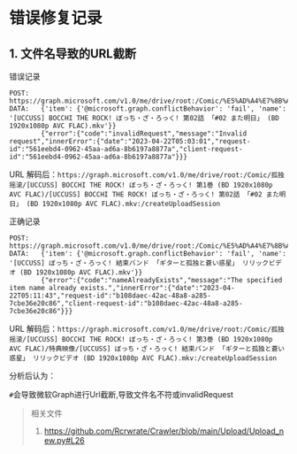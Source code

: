 # 错误修复记录


## 1. **文件名导致的URL截断**

错误记录

```
POST:   https://graph.microsoft.com/v1.0/me/drive/root:/Comic/%E5%AD%A4%E7%8B%AC%E6%91%87%E6%BB%9A/%5BUCCUSS%5D%20BOCCHI%20THE%20ROCK!%20%E3%81%BC%E3%81%A3%E3%81%A1%E3%83%BB%E3%81%96%E3%83%BB%E3%82%8D%E3%81%A3%E3%81%8F!%20%E7%AC%AC1%E5%B7%BB%20(BD%201920x1080p%20AVC%20FLAC)/%5BUCCUSS%5D%20BOCCHI%20THE%20ROCK!%20%E3%81%BC%E3%81%A3%E3%81%A1%E3%83%BB%E3%81%96%E3%83%BB%E3%82%8D%E3%81%A3%E3%81%8F!%20%E7%AC%AC02%E8%A9%B1%20%E3%80%8C#02%20%E3%81%BE%E3%81%9F%E6%98%8E%E6%97%A5%E3%80%8D%20(BD%201920x1080p%20AVC%20FLAC).mkv:/createUploadSession
DATA:   {'item': {'@microsoft.graph.conflictBehavior': 'fail', 'name': '[UCCUSS] BOCCHI THE ROCK! ぼっち・ざ・ろっく! 第02話 「#02 また明日」 (BD 1920x1080p AVC FLAC).mkv'}}
        {"error":{"code":"invalidRequest","message":"Invalid request","innerError":{"date":"2023-04-22T05:03:01","request-id":"561eebd4-0962-45aa-ad6a-8b6197a8877a","client-request-id":"561eebd4-0962-45aa-ad6a-8b6197a8877a"}}}
```
URL 解码后：`https://graph.microsoft.com/v1.0/me/drive/root:/Comic/孤独摇滚/[UCCUSS] BOCCHI THE ROCK! ぼっち・ざ・ろっく! 第1巻 (BD 1920x1080p AVC FLAC)/[UCCUSS] BOCCHI THE ROCK! ぼっち・ざ・ろっく! 第02話 「#02 また明日」 (BD 1920x1080p AVC FLAC).mkv:/createUploadSession
`


正确记录
```
POST:   https://graph.microsoft.com/v1.0/me/drive/root:/Comic/%E5%AD%A4%E7%8B%AC%E6%91%87%E6%BB%9A/%5BUCCUSS%5D%20BOCCHI%20THE%20ROCK!%20%E3%81%BC%E3%81%A3%E3%81%A1%E3%83%BB%E3%81%96%E3%83%BB%E3%82%8D%E3%81%A3%E3%81%8F!%20%E7%AC%AC3%E5%B7%BB%20(BD%201920x1080p%20AVC%20FLAC)/%E7%89%B9%E5%85%B8%E6%98%A0%E5%83%8F/%5BUCCUSS%5D%20%E3%81%BC%E3%81%A3%E3%81%A1%E3%83%BB%E3%81%96%E3%83%BB%E3%82%8D%E3%81%A3%E3%81%8F!%20%E7%B5%90%E6%9D%9F%E3%83%90%E3%83%B3%E3%83%89%20%E3%80%8C%E3%82%AE%E3%82%BF%E3%83%BC%E3%81%A8%E5%AD%A4%E7%8B%AC%E3%81%A8%E8%92%BC%E3%81%84%E6%83%91%E6%98%9F%E3%80%8D%20%E3%83%AA%E3%83%AA%E3%83%83%E3%82%AF%E3%83%93%E3%83%87%E3%82%AA%20(BD%201920x1080p%20AVC%20FLAC).mkv:/createUploadSession
DATA:   {'item': {'@microsoft.graph.conflictBehavior': 'fail', 'name': '[UCCUSS] ぼっち・ざ・ろっく! 結束バンド 「ギターと孤独と蒼い惑星」 リリックビデオ (BD 1920x1080p AVC FLAC).mkv'}}
        {"error":{"code":"nameAlreadyExists","message":"The specified item name already exists.","innerError":{"date":"2023-04-22T05:11:43","request-id":"b108daec-42ac-48a8-a285-7cbe36e20c86","client-request-id":"b108daec-42ac-48a8-a285-7cbe36e20c86"}}}
```
URL 解码后：`https://graph.microsoft.com/v1.0/me/drive/root:/Comic/孤独摇滚/[UCCUSS] BOCCHI THE ROCK! ぼっち・ざ・ろっく! 第3巻 (BD 1920x1080p AVC FLAC)/特典映像/[UCCUSS] ぼっち・ざ・ろっく! 結束バンド 「ギターと孤独と蒼い惑星」 リリックビデオ (BD 1920x1080p AVC FLAC).mkv:/createUploadSession
`

分析后认为：

`#`会导致微软Graph进行Url截断,导致文件名不符或invalidRequest


> 相关文件
>
> 1. https://github.com/Rcrwrate/Crawler/blob/main/Upload/Upload_new.py#L26